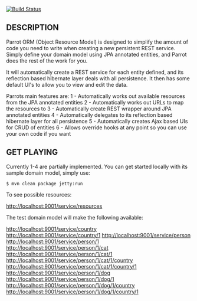 [![Build Status](http://craigcook.co.uk/build/job/Parrot/badge/icon)](http://craigcook.co.uk/build/job/Parrot/)

## DESCRIPTION

Parrot ORM (Object Resource Model) is designed to simplify the amount of code you need to write when creating a new persistent REST service.
Simply define your domain model using JPA annotated entities, and Parrot does the rest of the work for you.

It will automatically create a REST service for each entity defined, and its reflection based hibernate layer deals with all persistence.
It then has some default UI's to allow you to view and edit the data.

Parrots main features are:
1 - Automatically works out available resources from the JPA annotated entities
2 - Automatically works out URLs to map the resources to
3 - Automatically create REST wrapper around JPA annotated entities
4 - Automatically delegates to its reflection based hibernate layer for all persistence
5 - Automatically creates Ajax based UIs for CRUD of entities
6 - Allows override hooks at any point so you can use your own code if you want

## GET PLAYING

Currently 1-4 are partially implemented. You can get started locally with its sample domain model, simply use:

	$ mvn clean package jetty:run

To see possible resources:

[http://localhost:9001/service/resources](http://localhost:9001/service/resources)

The test domain model will make the following available:

[http://localhost:9001/service/country](http://localhost:9001/service/country)
[http://localhost:9001/service/country/1](http://localhost:9001/service/country/1)
[http://localhost:9001/service/person](http://localhost:9001/service/person)
[http://localhost:9001/service/person/1](http://localhost:9001/service/person/1)
[http://localhost:9001/service/person/1/cat](http://localhost:9001/service/person/1/cat)
[http://localhost:9001/service/person/1/cat/1](http://localhost:9001/service/person/1/cat/1)
[http://localhost:9001/service/person/1/cat/1/country](http://localhost:9001/service/person/1/cat/1/country)
[http://localhost:9001/service/person/1/cat/1/country/1](http://localhost:9001/service/person/1/cat/1/country/1)
[http://localhost:9001/service/person/1/dog](http://localhost:9001/service/person/1/dog)
[http://localhost:9001/service/person/1/dog/1](http://localhost:9001/service/person/1/dog/1)
[http://localhost:9001/service/person/1/dog/1/country](http://localhost:9001/service/person/1/dog/1/country)
[http://localhost:9001/service/person/1/dog/1/country/1](http://localhost:9001/service/person/1/dog/1/country/1)
